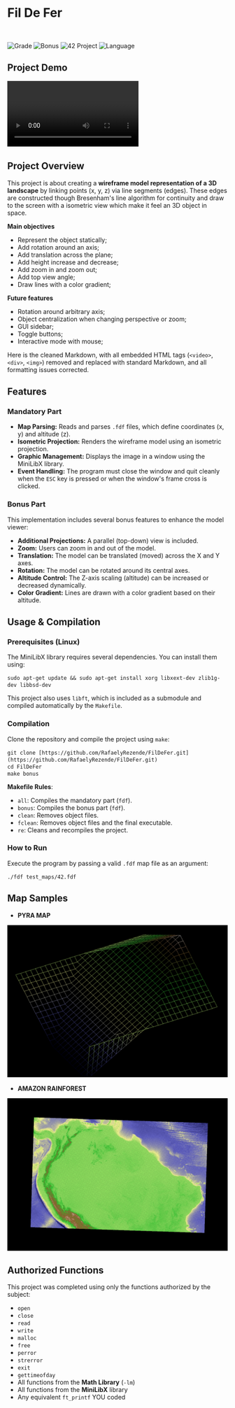 # Fil De Fer
<br>

![Grade](https://img.shields.io/badge/Grade-125%25-brightgreen)
![Bonus](https://img.shields.io/badge/Bonus-Complete-brightgreen)
![42 Project](https://img.shields.io/badge/42_Project-FdF-00babc?)
![Language](https://img.shields.io/badge/Language-C-blue)

## Project Demo

<video src="https://github.com/user-attachments/assets/a5653a9f-510b-4e1e-80bb-c02e1d506edd" controls>
  Your browser does not support the video tag.
</video>

## Project Overview

This project is about creating a **wireframe model representation of a 3D landscape** by linking points (x, y, z) via line segments (edges). These edges are constructed though Bresenham's line algorithm for continuity and draw to the screen with a isometric view which make it feel an 3D object in space.

**Main objectives**

- Represent the object statically;
- Add rotation around an axis;
- Add translation across the plane;
- Add height increase and decrease;
- Add zoom in and zoom out;
- Add top view angle;
- Draw lines with a color gradient;

**Future features**

- Rotation around arbitrary axis;
- Object centralization when changing perspective or zoom;
- GUI sidebar;
- Toggle buttons;
- Interactive mode with mouse;

Here is the cleaned Markdown, with all embedded HTML tags (`<video>`, `<div>`, `<img>`) removed and replaced with standard Markdown, and all formatting issues corrected.

## Features

### Mandatory Part

* **Map Parsing:** Reads and parses `.fdf` files, which define coordinates (x, y) and altitude (z).
* **Isometric Projection:** Renders the wireframe model using an isometric projection.
* **Graphic Management:** Displays the image in a window using the MiniLibX library.
* **Event Handling:** The program must close the window and quit cleanly when the `ESC` key is pressed or when the window's frame cross is clicked.

### Bonus Part

This implementation includes several bonus features to enhance the model viewer:
* **Additional Projections:** A parallel (top-down) view is included.
* **Zoom:** Users can zoom in and out of the model.
* **Translation:** The model can be translated (moved) across the X and Y axes.
* **Rotation:** The model can be rotated around its central axes.
* **Altitude Control:** The Z-axis scaling (altitude) can be increased or decreased dynamically.
* **Color Gradient:** Lines are drawn with a color gradient based on their altitude.

## Usage & Compilation

### Prerequisites (Linux)

The MiniLibX library requires several dependencies. You can install them using:
```shell
sudo apt-get update && sudo apt-get install xorg libxext-dev zlib1g-dev libbsd-dev
````

This project also uses `libft`, which is included as a submodule and compiled automatically by the `Makefile`.

### Compilation

Clone the repository and compile the project using `make`:

```shell
git clone [https://github.com/RafaelyRezende/FilDeFer.git](https://github.com/RafaelyRezende/FilDeFer.git)
cd FilDeFer
make bonus
```

**Makefile Rules**:

  * `all`: Compiles the mandatory part (`fdf`).
  * `bonus`: Compiles the bonus part (`fdf`).
  * `clean`: Removes object files.
  * `fclean`: Removes object files and the final executable.
  * `re`: Cleans and recompiles the project.

### How to Run

Execute the program by passing a valid `.fdf` map file as an argument:

```shell
./fdf test_maps/42.fdf
```

## Map Samples


* **PYRA MAP**


<div align="middle">
  <a href="https://github.com/RafaelyRezende/FilDeFer" target="_blank">
    <img src="https://github.com/RafaelyRezende/FilDeFer/blob/main/.archieved/pyra.png" width="640">
  </a>
</div>


* **AMAZON RAINFOREST**


<div align="middle">
  <a href="https://github.com/RafaelyRezende/FilDeFer" target="_blank">
    <img src="https://github.com/RafaelyRezende/FilDeFer/blob/main/.archieved/amazonfdf.png" width="640">
  </a>
</div>

## Authorized Functions

This project was completed using only the functions authorized by the subject:

  * `open`
  * `close`
  * `read`
  * `write`
  * `malloc`
  * `free`
  * `perror`
  * `strerror`
  * `exit`
  * `gettimeofday`
  * All functions from the **Math Library** (`-lm`)
  * All functions from the **MiniLibX** library
  * Any equivalent `ft_printf` YOU coded

<!-- end list -->
